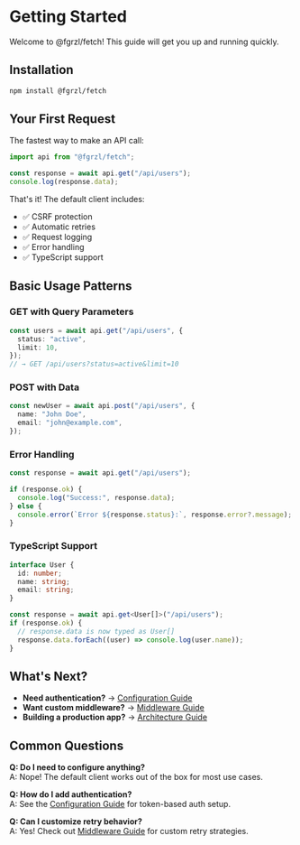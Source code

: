 # Getting Started

Welcome to @fgrzl/fetch! This guide will get you up and running quickly.

## Installation

```bash
npm install @fgrzl/fetch
```

## Your First Request

The fastest way to make an API call:

```typescript
import api from "@fgrzl/fetch";

const response = await api.get("/api/users");
console.log(response.data);
```

That's it! The default client includes:

- ✅ CSRF protection
- ✅ Automatic retries
- ✅ Request logging
- ✅ Error handling
- ✅ TypeScript support

## Basic Usage Patterns

### GET with Query Parameters

```typescript
const users = await api.get("/api/users", {
  status: "active",
  limit: 10,
});
// → GET /api/users?status=active&limit=10
```

### POST with Data

```typescript
const newUser = await api.post("/api/users", {
  name: "John Doe",
  email: "john@example.com",
});
```

### Error Handling

```typescript
const response = await api.get("/api/users");

if (response.ok) {
  console.log("Success:", response.data);
} else {
  console.error(`Error ${response.status}:`, response.error?.message);
}
```

### TypeScript Support

```typescript
interface User {
  id: number;
  name: string;
  email: string;
}

const response = await api.get<User[]>("/api/users");
if (response.ok) {
  // response.data is now typed as User[]
  response.data.forEach((user) => console.log(user.name));
}
```

## What's Next?

- **Need authentication?** → [Configuration Guide](./configuration.md)
- **Want custom middleware?** → [Middleware Guide](./middleware.md)
- **Building a production app?** → [Architecture Guide](./architecture.md)

## Common Questions

**Q: Do I need to configure anything?**  
A: Nope! The default client works out of the box for most use cases.

**Q: How do I add authentication?**  
A: See the [Configuration Guide](./configuration.md) for token-based auth setup.

**Q: Can I customize retry behavior?**  
A: Yes! Check out [Middleware Guide](./middleware.md) for custom retry strategies.
